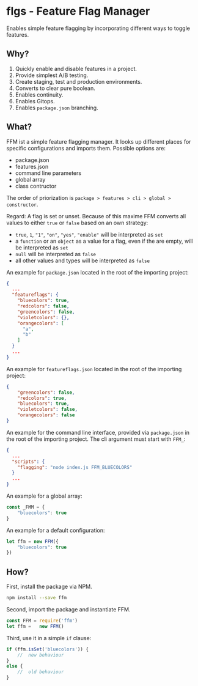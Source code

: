 # flgs - Feature Flag Manager

Enables simple feature flagging by incorporating different ways to toggle features.

## Why?

1. Quickly enable and disable features in a project.
2. Provide simplest A/B testing.
3. Create staging, test and production environments.
4. Converts to clear pure boolean.
5. Enables continuity.
6. Enables Gitops.
7. Enables `package.json` branching.

## What?

FFM ist a simple feature flagging manager. It looks up different places for specific configurations and imports them. Possible options are:

* package.json
* features.json
* command line parameters
* global array
* class contructor

The order of priorization is `package > features > cli > global > constructor`.

Regard: A flag is set or unset. Because of this maxime FFM converts all values to either `true` or `false` based on an own strategy:

* `true`, `1`, `"1"`, `"on"`, `"yes"`, `"enable"` will be interpreted as `set`
* a `function` or an `object` as a value for a flag, even if the are empty, will be interpreted as `set`
* `null` will be interpreted as `false`
* all other values and types will be interpreted as `false`

An example for `package.json` located in the root of the importing project:

```json
{
  ...
  "featureflags": {
    "bluecolors": true,
    "redcolors": false,
    "greencolors": false,
    "violetcolors": {},
    "orangecolors": [
      "a",
      "b"
    ]
  }
  ...
}
```

An example for `featureflags.json` located in the root of the importing project:

```json
{
    "greencolors": false,
    "redcolors": true,
    "bluecolors": true,
    "violetcolors": false,
    "orangecolors": false
}
```

An example for the command line interface, provided via `package.json` in the root of the importing project. The cli argument must start with `FFM_`:

```json
{
  ...
  "scripts": {
    "flagging": "node index.js FFM_BLUECOLORS"
  }
  ...
}
```

An example for a global array:

```js
const _FMM = {
    "bluecolors": true
}
```

An example for a default configuration:

```js
let ffm = new FFM({
    "bluecolors": true
})
```

## How?

First, install the package via NPM.

```sh
npm install --save ffm
```

Second, import the package and instantiate FFM.

```js
const FFM = require('ffm')
let ffm =   new FFM()
```

Third, use it in a simple `if` clause:

```js
if (ffm.isSet('bluecolors')) {
    //  new behaviour
}
else {
    //  old behaviour
}
```
